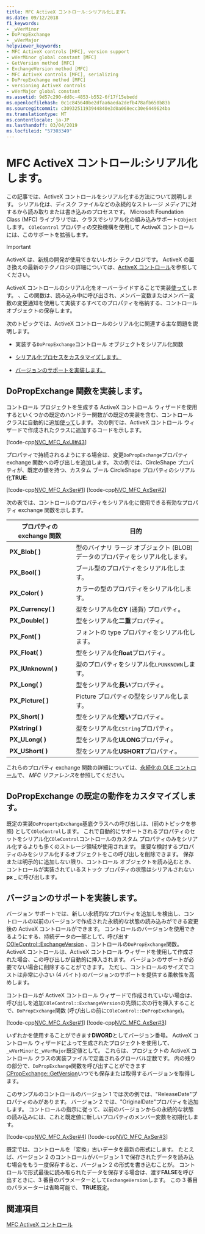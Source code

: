 ```yaml
---
title: MFC ActiveX コントロール:シリアル化します。
ms.date: 09/12/2018
f1_keywords:
- _wVerMinor
- DoPropExchange
- _wVerMajor
helpviewer_keywords:
- MFC ActiveX controls [MFC], version support
- wVerMinor global constant [MFC]
- GetVersion method [MFC]
- ExchangeVersion method [MFC]
- MFC ActiveX controls [MFC], serializing
- DoPropExchange method [MFC]
- versioning ActiveX controls
- wVerMajor global constant
ms.assetid: 9d57c290-dd8c-4853-b552-6f17f15ebedd
ms.openlocfilehash: 0c1c845640be2dfaa6aeda2defb478afb650b83b
ms.sourcegitcommit: c3093251193944840e3d0a068ecc30e6449624ba
ms.translationtype: MT
ms.contentlocale: ja-JP
ms.lasthandoff: 03/04/2019
ms.locfileid: "57303349"
---
```

# <a name="mfc-activex-controls-serializing"></a>MFC ActiveX コントロール:シリアル化します。

この記事では、ActiveX コントロールをシリアル化する方法について説明します。 シリアル化は、ディスク ファイルなどの永続的なストレージ メディアに対するから読み取りまたは書き込みのプロセスです。 Microsoft Foundation Class (MFC) ライブラリでは、クラスでシリアル化の組み込みサポート`CObject`します。 `COleControl` プロパティの交換機構を使用して ActiveX コントロールには、このサポートを拡張します。

>[!IMPORTANT]
> ActiveX は、新規の開発が使用できないレガシ テクノロジです。 ActiveX の置き換えの最新のテクノロジの詳細については、[ActiveX コントロール](activex-controls.md)を参照してください。

ActiveX コントロールのシリアル化をオーバーライドすることで実装[使って](../mfc/reference/colecontrol-class.md#dopropexchange)します。 、この関数は、読み込み中に呼び出され、メンバー変数またはメンバー変数の変更通知を使用して実装するすべてのプロパティを格納する、コントロール オブジェクトの保存します。

次のトピックでは、ActiveX コントロールのシリアル化に関連する主な問題を説明します。

- 実装する`DoPropExchange`コントロール オブジェクトをシリアル化関数

- [シリアル化プロセスをカスタマイズします。](#_core_customizing_the_default_behavior_of_dopropexchange)

- [バージョンのサポートを実装します。](#_core_implementing_version_support)

##  <a name="_core_implementing_the_dopropexchange_function"></a> DoPropExchange 関数を実装します。

コントロール プロジェクトを生成する ActiveX コントロール ウィザードを使用するといくつかの既定のハンドラー関数がの既定の実装を含む、コントロール クラスに自動的に追加[使って](../mfc/reference/colecontrol-class.md#dopropexchange)します。 次の例では、ActiveX コントロール ウィザードで作成されたクラスに追加するコードを示します。

[!code-cpp[NVC_MFC_AxUI#43](../mfc/codesnippet/cpp/mfc-activex-controls-serializing_1.cpp)]

プロパティで持続されるようにする場合は、変更`DoPropExchange`プロパティ exchange 関数への呼び出しを追加します。 次の例では、CircleShape プロパティが、既定の値を持つ、カスタム ブール CircleShape プロパティのシリアル化**TRUE**:

[!code-cpp[NVC_MFC_AxSer#1](../mfc/codesnippet/cpp/mfc-activex-controls-serializing_2.cpp)]
[!code-cpp[NVC_MFC_AxSer#2](../mfc/codesnippet/cpp/mfc-activex-controls-serializing_3.cpp)]

次の表では、コントロールのプロパティをシリアル化に使用できる有効なプロパティ exchange 関数を示します。

|プロパティの exchange 関数|目的|
|---------------------------------|-------------|
|**PX_Blob( )**|型のバイナリ ラージ オブジェクト (BLOB) データのプロパティをシリアル化します。|
|**PX_Bool( )**|ブール型のプロパティをシリアル化します。|
|**PX_Color( )**|カラーの型のプロパティをシリアル化します。|
|**PX_Currency( )**|型をシリアル化**CY** (通貨) プロパティ。|
|**PX_Double( )**|型をシリアル化**二重**プロパティ。|
|**PX_Font( )**|フォントの type プロパティをシリアル化します。|
|**PX_Float( )**|型をシリアル化**float**プロパティ。|
|**PX_IUnknown( )**|型のプロパティをシリアル化`LPUNKNOWN`します。|
|**PX_Long( )**|型をシリアル化**長い**プロパティ。|
|**PX_Picture( )**|Picture プロパティの型をシリアル化します。|
|**PX_Short( )**|型をシリアル化**短い**プロパティ。|
|**PXstring( )**|型をシリアル化`CString`プロパティ。|
|**PX_ULong( )**|型をシリアル化**ULONG**プロパティ。|
|**PX_UShort( )**|型をシリアル化**USHORT**プロパティ。|

これらのプロパティ exchange 関数の詳細については、[永続化の OLE コントロール](../mfc/reference/persistence-of-ole-controls.md)で、 *MFC リファレンス*を参照してください。

##  <a name="_core_customizing_the_default_behavior_of_dopropexchange"></a> DoPropExchange の既定の動作をカスタマイズします。

既定の実装`DoPropertyExchange`基底クラスへの呼び出しは、(前のトピックを参照) として`COleControl`します。 これで自動的にサポートされるプロパティのセットをシリアル化`COleControl`コントロールのカスタム プロパティのみをシリアル化するよりも多くのストレージ領域が使用されます。 重要な検討するプロパティのみをシリアル化するオブジェクトをこの呼び出しを削除できます。 保存または明示的に追加しない限り、コントロール オブジェクトを読み込むとき、コントロールが実装されているストック プロパティの状態はシリアルされない**px _** に呼び出します。

##  <a name="_core_implementing_version_support"></a> バージョンのサポートを実装します。

バージョン サポートでは、新しい永続的なプロパティを追加しを検出し、コントロールの以前のバージョンで作成された永続的な状態の読み込みができる変更後の ActiveX コントロールができます。 コントロールのバージョンを使用できるようにする、持続データの一部として、呼び出す[COleControl::ExchangeVersion](../mfc/reference/colecontrol-class.md#exchangeversion) 、コントロールの`DoPropExchange`関数。 ActiveX コントロールは、ActiveX コントロール ウィザードを使用して作成された場合、この呼び出しが自動的に挿入されます。 バージョンのサポートが必要でない場合に削除することができます。 ただし、コントロールのサイズでコストは非常に小さい (4 バイト) のバージョンのサポートを提供する柔軟性を高めします。

コントロールが ActiveX コントロール ウィザードで作成されていない場合は、呼び出しを追加`COleControl::ExchangeVersion`の先頭に次の行を挿入することで、`DoPropExchange`関数 (呼び出しの前に`COleControl::DoPropExchange`)。

[!code-cpp[NVC_MFC_AxSer#1](../mfc/codesnippet/cpp/mfc-activex-controls-serializing_2.cpp)]
[!code-cpp[NVC_MFC_AxSer#3](../mfc/codesnippet/cpp/mfc-activex-controls-serializing_4.cpp)]

いずれかを使用することができます**DWORD**としてバージョン番号。 ActiveX コントロール ウィザードによって生成されたプロジェクトを使用して、`_wVerMinor`と`_wVerMajor`既定値として。 これらは、プロジェクトの ActiveX コントロール クラスの実装ファイルで定義されるグローバル定数です。 内の残りの部分で、`DoPropExchange`関数を呼び出すことができます[CPropExchange::GetVersion](../mfc/reference/cpropexchange-class.md#getversion)いつでも保存または取得するバージョンを取得します。

このサンプルのコントロールのバージョン 1 では次の例では、"ReleaseDate"プロパティのみがあります。 バージョン 2 では、"OriginalDate"プロパティを追加します。 コントロールの指示に従って、以前のバージョンからの永続的な状態の読み込みには、これと既定値に新しいプロパティのメンバー変数を初期化します。

[!code-cpp[NVC_MFC_AxSer#4](../mfc/codesnippet/cpp/mfc-activex-controls-serializing_5.cpp)]
[!code-cpp[NVC_MFC_AxSer#3](../mfc/codesnippet/cpp/mfc-activex-controls-serializing_4.cpp)]

既定では、コントロールを「変換」古いデータを最新の形式にします。 たとえば、バージョン 2 のコントロールがバージョン 1 で保存されたデータを読み込む場合をもう一度保存すると、バージョン 2 の形式を書き込むことが。 コントロールで形式最後に読み取られたデータを保存する場合は、渡す**FALSE**を呼び出すときに、3 番目のパラメーターとして`ExchangeVersion`します。 この 3 番目のパラメーターは省略可能で、 **TRUE**既定。

## <a name="see-also"></a>関連項目

[MFC ActiveX コントロール](../mfc/mfc-activex-controls.md)
